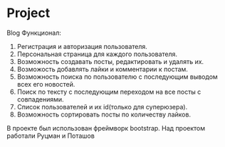 # Project
Blog
Функционал:
1. Регистрация и авторизация пользователя.
2. Персональная страница для каждого пользователя.
3. Возможность создавать посты, редактировать и удалять их.
4. Возможость добавлять лайки и комментарии к постам.
5. Возможность поиска по пользователю с последующим выводом всех его новостей.
6. Поиск по тексту с последующим переходом на все посты с совпадениями.
7. Список пользователей и их id(только для суперюзера).
8. Возможность сортировать посты по количеству лайков.

В проекте был использован фреймворк bootstrap.
Над проектом работали Руцман и Поташов
